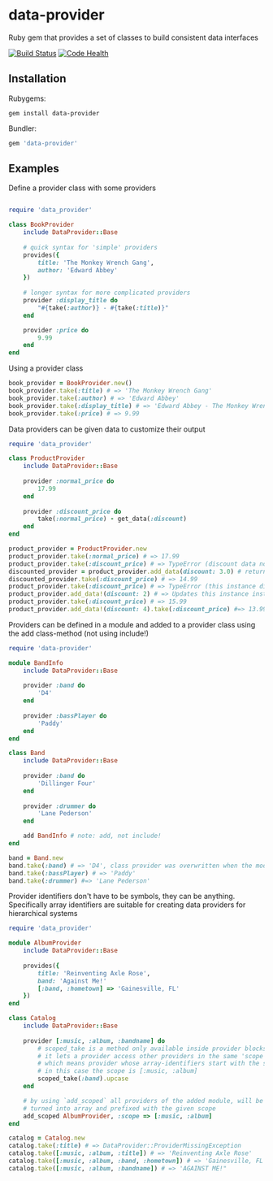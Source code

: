 # data-provider
Ruby gem that provides a set of classes to build consistent data interfaces

[![Build Status](https://travis-ci.org/markkorput/data-provider.svg)](https://travis-ci.org/markkorput/data-provider)
[![Code Health](https://codeclimate.com/github/markkorput/data-provider/badges/gpa.svg)](https://codeclimate.com/github/markkorput/data-provider) 

## Installation

Rubygems:
```
gem install data-provider
```

Bundler:
```ruby
gem 'data-provider'
```

## Examples

Define a provider class with some providers
```ruby

require 'data_provider'

class BookProvider
	include DataProvider::Base
	
	# quick syntax for 'simple' providers
	provides({
		title: 'The Monkey Wrench Gang',
		author: 'Edward Abbey'
	})
	
	# longer syntax for more complicated providers
	provider :display_title do
		"#{take(:author)} - #{take(:title)}"
	end

	provider :price do
		9.99
	end
end
```

Using a provider class
```ruby
book_provider = BookProvider.new()
book_provider.take(:title) # => 'The Monkey Wrench Gang'
book_provider.take(:author) # => 'Edward Abbey'
book_provider.take(:display_title) # => 'Edward Abbey - The Monkey Wrench Gang'
book_provider.take(:price) # => 9.99
```

Data providers can be given data to customize their output
```ruby
require 'data_provider'

class ProductProvider
	include DataProvider::Base
	
	provider :normal_price do
		17.99
	end
	
	provider :discount_price do
		take(:normal_price) - get_data(:discount)
	end
end

product_provider = ProductProvider.new
product_provider.take(:normal_price) # => 17.99
product_provider.take(:discount_price) # => TypeError (discount data not given,): nil can't be coerced into Float
discounted_provider = product_provider.add_data(discount: 3.0) # returns a new instance of the same provider class
discounted_provider.take(:discount_price) # => 14.99
product_provider.take(:discount_price) # => TypeError (this instance didn't get the new data)
product_provider.add_data!(discount: 2) # => Updates this instance instead of creating a new one
product_provider.take(:discount_price) # => 15.99
product_provider.add_data!(discount: 4).take(:discount_price) #=> 13.99
```

Providers can be defined in a module and added to a provider class using the add class-method (not using include!)
```ruby
require 'data-provider'

module BandInfo
	include DataProvider::Base
	
	provider :band do
		'D4'
	end
	
	provider :bassPlayer do
		'Paddy'
	end
end

class Band
	include DataProvider::Base
	
	provider :band do
		'Dillinger Four'
	end
	
	provider :drummer do
		'Lane Pederson'
	end

	add BandInfo # note: add, not include!
end

band = Band.new
band.take(:band) # => 'D4', class provider was overwritten when the module got added
band.take(:bassPlayer) # => 'Paddy'
band.take(:drummer) #=> 'Lane Pederson'
```

Provider identifiers don't have to be symbols, they can be anything. Specifically array identifiers are suitable for creating data providers for hierarchical systems
```ruby
require 'data_provider'

module AlbumProvider
	include DataProvider::Base
	
	provides({
		title: 'Reinventing Axle Rose',
		band: 'Against Me!'
		[:band, :hometown] => 'Gainesville, FL'
	})
end

class Catalog
	include DataProvider::Base
	
	provider [:music, :album, :bandname] do
		# scoped_take is a method only available inside provider blocks,
		# it lets a provider access other providers in the same 'scope',
		# which means provider whose array-identifiers start with the same values,
		# in this case the scope is [:music, :album]
		scoped_take(:band).upcase
	end

	# by using `add_scoped` all providers of the added module, will be
	# turned into array and prefixed with the given scope
	add_scoped AlbumProvider, :scope => [:music, :album]
end

catalog = Catalog.new
catalog.take(:title) # => DataProvider::ProviderMissingException
catalog.take([:music, :album, :title]) # => 'Reinventing Axle Rose'
catalog.take([:music, :album, :band, :hometown]) # => 'Gainesville, FL'
catalog.take([:music, :album, :bandname]) # => 'AGAINST ME!"
```

